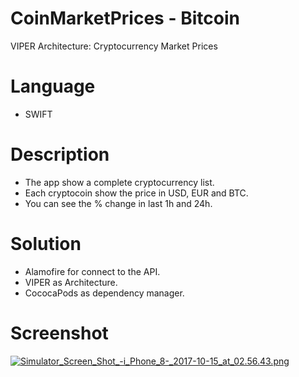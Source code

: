 # CoinMarketPrices - Bitcoin
VIPER Architecture: Cryptocurrency Market Prices

# Language
- SWIFT

# Description
- The app show a complete cryptocurrency list.
- Each cryptocoin show the price in USD, EUR and BTC.
- You can see the % change in last 1h and 24h.

# Solution
- Alamofire for connect to the API.
- VIPER as Architecture.
- CococaPods as dependency manager.

# Screenshot
[![Simulator_Screen_Shot_-_i_Phone_8_-_2017-10-15_at_02.56.43.png](https://s1.postimg.org/7ympm4hgnz/Simulator_Screen_Shot_-_i_Phone_8_-_2017-10-15_at_02.56.43.png)](https://postimg.org/image/72q86o7s7v/)
